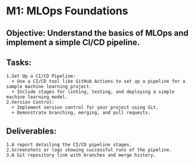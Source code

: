 # M1: MLOps Foundations
## Objective: Understand the basics of MLOps and implement a simple CI/CD pipeline.
## Tasks:
	1.Set Up a CI/CD Pipeline:
	  + Use a CI/CD tool like GitHub Actions to set up a pipeline for a sample machine learning project.
	  + Include stages for linting, testing, and deploying a simple machine learning model.
	2.Version Control:
	  + Implement version control for your project using Git.
	  + Demonstrate branching, merging, and pull requests.
## Deliverables:
	1.A report detailing the CI/CD pipeline stages.
	2.Screenshots or logs showing successful runs of the pipeline.
	3.A Git repository link with branches and merge history.
